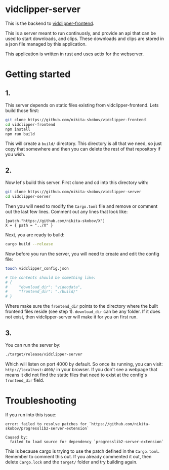 # vidclipper-server

This is the backend to [vidclipper-frontend](https://github.com/nikita-skobov/vidclipper-frontend).

This is a server meant to run continuosly, and provide an api that can be used to start downloads, and clips. These downloads and clips are stored in a json file managed by this application.

This application is written in rust and uses actix for the webserver.

# Getting started

## 1.

This server depends on static files existing from vidclipper-frontend. Lets build those first:

```sh
git clone https://github.com/nikita-skobov/vidclipper-frontend
cd vidclipper-frontend
npm install
npm run build
```

This will create a `build/` directory. This directory is all that we need, so just copy that somewhere and then you can delete the rest of that repository if you wish.

## 2.

Now let's build this server. First clone and cd into this directory with:

```sh
git clone https://github.com/nikita-skobov/vidclipper-server
cd vidclipper-server
```

Then you will need to modify the `Cargo.toml` file and remove or comment out the last few lines. Comment out any lines that look like:

```
[patch."https://github.com/nikita-skobov/X"]
X = { path = "../X" }
```

Next, you are ready to build:

```sh
cargo build --release
```

Now before you run the server, you will need to create
and edit the config file:

```sh
touch vidclipper_config.json

# the contents should be something like:
# {
#     "download_dir": "videodata",
#     "frontend_dir": "./build/"
# }
```

Where make sure the `frontend_dir` points to the directory where the built frontend files reside (see step 1). `download_dir` can be any folder. If it does not exist, then vidclipper-server will make it for you on first run.

## 3.

You can run the server by:

```sh
./target/release/vidclipper-server
```

Which will listen on port 4000 by default. So once its running, you can visit: `http://localhost:4000/` in your browser. If you don't see a webpage that means it did not find the static files that need to exist at the config's `frontend_dir` field.

# Troubleshooting

If you run into this issue:

```
error: failed to resolve patches for `https://github.com/nikita-skobov/progresslib2-server-extension`

Caused by:
  failed to load source for dependency `progresslib2-server-extension`
```

This is because cargo is trying to use the patch defined in the `Cargo.toml`. Remember to comment this out. If you already commented it out, then delete `Cargo.lock` and the `target/` folder and try building again.
